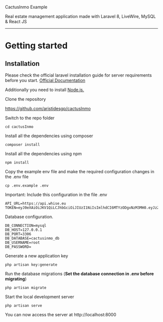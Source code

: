 CactusInmo Example

Real estate management application made with Laravel 8, LiveWire, MySQL & React JS

----------

# Getting started

## Installation

Please check the official laravel installation guide for server requirements before you start. [Official Documentation](https://laravel.com/docs/5.4/installation#installation)

Additionally you need to install [Node.js.](https://nodejs.org/es/download/)

Clone the repository

https://github.com/aristidesgp/cactusInmo

Switch to the repo folder

    cd cactusInmo

Install all the dependencies using composer

    composer install
    
Install all the dependencies using npm

    npm install

Copy the example env file and make the required configuration changes in the .env file

    cp .env.example .env

Important: Include this configuration in the file .env

    API_URL=https://api.whise.eu
    TOKEN=eyJ0eXAiOiJKV1QiLCJhbGciOiJIUzI1NiIsImlhdCI6MTYzODgxNzM3MH0.eyJzZXJ2aWNlQ29uc3VtZXJJZCI6MTg3LCJ0eXBlSWQiOjcsImNsaWVudElkIjoyNTkwLCJvZmZpY2VJZCI6NDM2OH0.wqcbLPs4I0YAa0HN4rxiV5S0waqx7SI2_Ckv_CwubJo
    

Database configuration.

    DB_CONNECTION=mysql
    DB_HOST=127.0.0.1
    DB_PORT=3306
    DB_DATABASE=cactusinmo_db
    DB_USERNAME=root
    DB_PASSWORD=

Generate a new application key

    php artisan key:generate

Run the database migrations (**Set the database connection in .env before migrating**)

    php artisan migrate

Start the local development server

    php artisan serve

You can now access the server at http://localhost:8000
